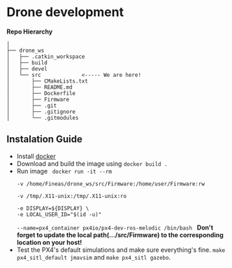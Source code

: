 # Drone development
**Repo Hierarchy**
```
│
├── drone_ws
│   ├── .catkin_workspace
│   ├── build
│   ├── devel
│   └── src             <----- We are here!
│       ├── CMakeLists.txt 
│       ├── README.md
│       ├── Dockerfile
│       ├── Firmware
│       ├── .git
│       ├── .gitignore
│       └── .gitmodules
```

## Instalation Guide
- Install [docker](https://docs.docker.com/install/linux/docker-ce/ubuntu/)
- Download and build the image using `docker build .`
- Run image <code> docker run -it --rm \
    -v /home/Fineas/drone_ws/src/Firmware:/home/user/Firmware:rw \
    -v /tmp/.X11-unix:/tmp/.X11-unix:ro \
    -e DISPLAY=${DISPLAY} \
    -e LOCAL_USER_ID="$(id -u)" \
    --name=px4_container px4io/px4-dev-ros-melodic /bin/bash
    </code>
    **Don't forget to update the local path(.../src/Firmware) to the corresponding location on your host!**
- Test the PX4's default simulations and make sure everything's fine. `make px4_sitl_default jmavsim` and `make px4_sitl gazebo`.
